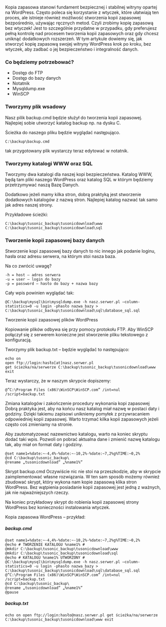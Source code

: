 Kopia zapasowa stanowi fundament bezpiecznej i stabilnej witryny opartej na WordPress. Często poleca się korzystanie z wtyczek, które ułatwiają ten proces, ale istnieje również możliwość stworzenia kopii zapasowej bezpośrednio, używając ręcznych metod. Czyli zrobimy kopię zapasową bez wtyczek! Jest to szczególnie przydatne w przypadku, gdy preferujesz pełną kontrolę nad procesem tworzenia kopii zapasowych oraz gdy chcesz uniknąć dodatkowych rozszerzeń. W tym artykule dowiemy się, jak stworzyć kopię zapasową swojej witryny WordPress krok po kroku, bez wtyczek, aby zadbać o jej bezpieczeństwo i integralność danych.

### Co będziemy potrzebować?
* Dostęp do FTP
* Dostęp do bazy danych
* Notatnik
* Mysqldump.exe
* WinSCP

### Tworzymy plik wsadowy
Nasz pilik backup.cmd będzie służył do tworzenia kopii zapasowej. Najlepiej sobie utworzyć katalog backup np. na dysku C.

Ścieżka do naszego pliku będzie wyglądać następująco.
```
C:\backup\backup.cmd
```

tak przygotowany plik wystarczy teraz edytować w notatnik.

### Tworzymy katalogi WWW oraz SQL
Tworzymy dwa katalogi dla naszej kopi bezpieczeństwa. Katalog WWW, będą tam pliki naszego WordPress oraz katalog SQL w którym będziemy przetrzymywać naszą Bazę Danych.

Dodatkowo jeżeli mamy kilka stron, dobrą praktyką jest stworzenie dodatkowych katalogów z nazwą stron. Najlepiej katalog nazwać tak samo jak adres naszej strony.

Przykładowe ścieżki:
```
C:\backup\tusonic_backup\tusonicdownload\www
C:\backup\tusonic_backup\tusonicdownload\sql
```

### Tworzenie kopii zapasowej bazy danych
Stworzenie kopi zapasowej bazy danych to nic innego jak podanie loginu, hasła oraz adresu serwera, na którym stoi nasza baza.

Na co zwrócić uwagę?

```
-h = host – adres serwera 
-u = user – login do bazy
-p = password – hasło do bazy + nazwa bazy
```

Cały wpis powinien wyglądać tak:

```
@C:\backup\mysql\bin\mysqldump.exe -h nasz.serwer.pl –column-statistics=0 -u login -phasło nazwa_bazy > C:\backup\tusonic_backup\tusonicdownload\sql\database_sql.sql
```

Tworzenie kopii zapasowej plików WordPress

Kopiowanie plików odbywa się przy pomocy protokołu FTP. Aby WinSCP połączył się z serwerem konieczne jest stworzenie pliku tekstowego z konfiguracją.

Tworzymy plik backup.txt – będzie wyglądać to następująco:
```
echo on
open ftp://login:hasło[at]nasz.serwer.pl
get ścieżka/na/serwerze C:\backup\tusonic_backup\tusonicdownload\www
exit
```

Teraz wystarczy, że w naszym skrypcie dopiszemy:

```
@”C:\Program Files (x86)\WinSCP\WinSCP.com” /int=nul /script=backup.txt
```

Zmiana katalogów i zakończenie procedury wykonania kopi zapasowej Dobrą praktyka jest, aby na końcu nasz katalog miał nazwę w postaci daty i godziny. Dzięki takiemu zapisowi unikniemy pomyłek z przywracaniem odpowiedniej kopii zapasowej. Warto trzymać kilka kopii zapasowych jeżeli często coś zmieniamy na stronie.

Aby zautomatyzować nazewnictwo katalogu, warto na koniec skryptu dodać taki wpis. Pozwoli on pobrać aktualna dane i zmienić nazwę katalogu tak, aby miał on format daty i godziny.
```
@set name1=%date:~-4,4%-%date:~-10,2%-%date:~7,2%g%TIME:~0,2%
@cd C:\backup\tusonic_backup\
@rename „tusonicdownload” „%name1%”
```

Skrypt backup.cmd
Oczywiście nic nie stoi na przeszkodzie, aby w skrypcie zaimplementować własne rozwiązania. W ten sam sposób możemy również zbudować skrypt, który wykona nam kopie zapasową klika stron WordPress. Bez wątpienia posiadanie kopii zapasowej jest jedną z ważnych, jak nie najważniejszych rzeczy.

Na koniec przykładowy skrypt do robienia kopii zapasowej strony WordPress bez konieczności instalowania wtyczek.

Kopia zapasowa WordPress – przykład:


##### backup.cmd
```
@set name1=%date:~-4,4%-%date:~-10,2%-%date:~7,2%g%TIME:~0,2%
@echo # TWORZENIE KATALOGU %name1% #
@mkdir C:\backup\tusonic_backup\tusonicdownload\www
@mkdir C:\backup\tusonic_backup\tusonicdownload\sql
@echo # KATALOGU %name1% UTWORZONY #
@C:\backup\mysql\bin\mysqldump.exe -h nasz.serwer.pl –column-statistics=0 -u login -phasło nazwa_bazy > C:\backup\tusonic_backup\tusonicdownload\sql\database_sql.sql
@”C:\Program Files (x86)\WinSCP\WinSCP.com” /int=nul /script=backup.txt
@cd C:\backup\tusonic_backup\
@rename „tusonicdownload” „%name1%”
@pause
```
##### backup.txt
```
echo on open ftp://login:hasło@nasz.serwer.pl get ścieżka/na/serwerze C:\backup\tusonic_backup\tusonicdownload\www exit
```